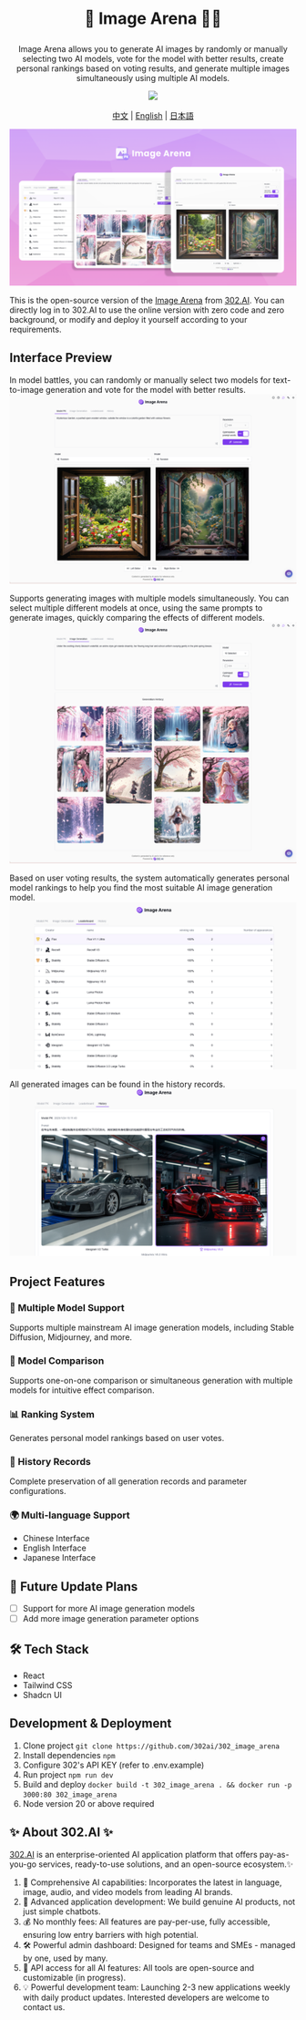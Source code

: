# <p align="center"> 🎨 Image Arena 🚀✨</p>

<p align="center">Image Arena allows you to generate AI images by randomly or manually selecting two AI models, vote for the model with better results, create personal rankings based on voting results, and generate multiple images simultaneously using multiple AI models.</p>

<p align="center"><a href="https://302.ai/product/detail/57" target="blank"><img src="https://file.302.ai/gpt/imgs/github/20250102/72a57c4263944b73bf521830878ae39a.png" /></a></p >

<p align="center"><a href="README_zh.md">中文</a> | <a href="README.md">English</a> | <a href="README_ja.md">日本語</a></p>

![](docs/302_Image_Arena_en.png)

This is the open-source version of the [Image Arena](https://302.ai/product/detail/57) from [302.AI](https://302.ai/en/). You can directly log in to 302.AI to use the online version with zero code and zero background, or modify and deploy it yourself according to your requirements.

## Interface Preview
In model battles, you can randomly or manually select two models for text-to-image generation and vote for the model with better results.
![](docs/302_Image_Arena_en_screenshot_01.png)

Supports generating images with multiple models simultaneously. You can select multiple different models at once, using the same prompts to generate images, quickly comparing the effects of different models.
![](docs/302_Image_Arena_en_screenshot_02.png)

Based on user voting results, the system automatically generates personal model rankings to help you find the most suitable AI image generation model.
![](docs/302_Image_Arena_en_screenshot_03.png)

All generated images can be found in the history records.
![](docs/302_Image_Arena_en_screenshot_04.png)

## Project Features
### 🎨 Multiple Model Support
Supports multiple mainstream AI image generation models, including Stable Diffusion, Midjourney, and more.
### 🔄 Model Comparison
Supports one-on-one comparison or simultaneous generation with multiple models for intuitive effect comparison.
### 📊 Ranking System
Generates personal model rankings based on user votes.
### 💾 History Records
Complete preservation of all generation records and parameter configurations.
### 🌍 Multi-language Support
- Chinese Interface
- English Interface
- Japanese Interface

## 🚩 Future Update Plans
- [ ] Support for more AI image generation models
- [ ] Add more image generation parameter options

## 🛠️ Tech Stack
- React
- Tailwind CSS
- Shadcn UI

## Development & Deployment
1. Clone project `git clone https://github.com/302ai/302_image_arena`
2. Install dependencies `npm`
3. Configure 302's API KEY (refer to .env.example)
4. Run project `npm run dev`
5. Build and deploy `docker build -t 302_image_arena . && docker run -p 3000:80 302_image_arena`
6. Node version 20 or above required

## ✨ About 302.AI ✨
[302.AI](https://302.ai/en/) is an enterprise-oriented AI application platform that offers pay-as-you-go services, ready-to-use solutions, and an open-source ecosystem.✨
1. 🧠 Comprehensive AI capabilities: Incorporates the latest in language, image, audio, and video models from leading AI brands.
2. 🚀 Advanced application development: We build genuine AI products, not just simple chatbots.
3. 💰 No monthly fees: All features are pay-per-use, fully accessible, ensuring low entry barriers with high potential.
4. 🛠 Powerful admin dashboard: Designed for teams and SMEs - managed by one, used by many.
5. 🔗 API access for all AI features: All tools are open-source and customizable (in progress).
6. 💡 Powerful development team: Launching 2-3 new applications weekly with daily product updates. Interested developers are welcome to contact us.
